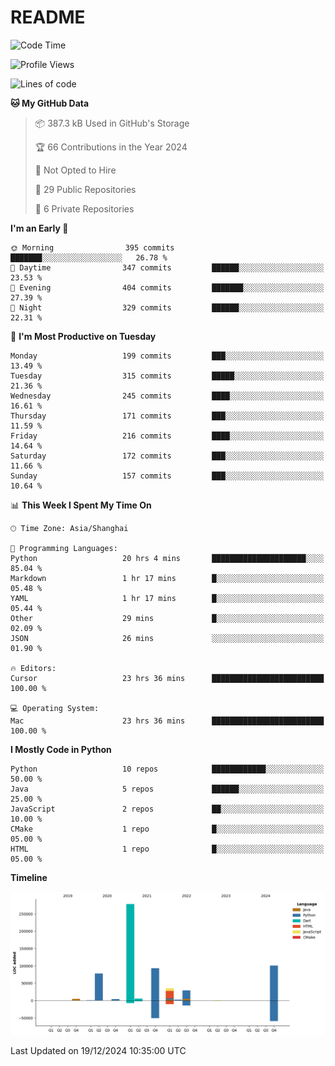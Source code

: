 # README

<!--START_SECTION:waka-->
![Code Time](http://img.shields.io/badge/Code%20Time-1%2C117%20hrs%2056%20mins-blue)

![Profile Views](http://img.shields.io/badge/Profile%20Views-2-blue)

![Lines of code](https://img.shields.io/badge/From%20Hello%20World%20I%27ve%20Written-631.9%20thousand%20lines%20of%20code-blue)

**🐱 My GitHub Data** 

> 📦 387.3 kB Used in GitHub's Storage 
 > 
> 🏆 66 Contributions in the Year 2024
 > 
> 🚫 Not Opted to Hire
 > 
> 📜 29 Public Repositories 
 > 
> 🔑 6 Private Repositories 
 > 
**I'm an Early 🐤** 

```text
🌞 Morning                395 commits         ███████░░░░░░░░░░░░░░░░░░   26.78 % 
🌆 Daytime                347 commits         ██████░░░░░░░░░░░░░░░░░░░   23.53 % 
🌃 Evening                404 commits         ███████░░░░░░░░░░░░░░░░░░   27.39 % 
🌙 Night                  329 commits         ██████░░░░░░░░░░░░░░░░░░░   22.31 % 
```
📅 **I'm Most Productive on Tuesday** 

```text
Monday                   199 commits         ███░░░░░░░░░░░░░░░░░░░░░░   13.49 % 
Tuesday                  315 commits         █████░░░░░░░░░░░░░░░░░░░░   21.36 % 
Wednesday                245 commits         ████░░░░░░░░░░░░░░░░░░░░░   16.61 % 
Thursday                 171 commits         ███░░░░░░░░░░░░░░░░░░░░░░   11.59 % 
Friday                   216 commits         ████░░░░░░░░░░░░░░░░░░░░░   14.64 % 
Saturday                 172 commits         ███░░░░░░░░░░░░░░░░░░░░░░   11.66 % 
Sunday                   157 commits         ███░░░░░░░░░░░░░░░░░░░░░░   10.64 % 
```


📊 **This Week I Spent My Time On** 

```text
🕑︎ Time Zone: Asia/Shanghai

💬 Programming Languages: 
Python                   20 hrs 4 mins       █████████████████████░░░░   85.04 % 
Markdown                 1 hr 17 mins        █░░░░░░░░░░░░░░░░░░░░░░░░   05.48 % 
YAML                     1 hr 17 mins        █░░░░░░░░░░░░░░░░░░░░░░░░   05.44 % 
Other                    29 mins             █░░░░░░░░░░░░░░░░░░░░░░░░   02.09 % 
JSON                     26 mins             ░░░░░░░░░░░░░░░░░░░░░░░░░   01.90 % 

🔥 Editors: 
Cursor                   23 hrs 36 mins      █████████████████████████   100.00 % 

💻 Operating System: 
Mac                      23 hrs 36 mins      █████████████████████████   100.00 % 
```

**I Mostly Code in Python** 

```text
Python                   10 repos            ████████████░░░░░░░░░░░░░   50.00 % 
Java                     5 repos             ██████░░░░░░░░░░░░░░░░░░░   25.00 % 
JavaScript               2 repos             ██░░░░░░░░░░░░░░░░░░░░░░░   10.00 % 
CMake                    1 repo              █░░░░░░░░░░░░░░░░░░░░░░░░   05.00 % 
HTML                     1 repo              █░░░░░░░░░░░░░░░░░░░░░░░░   05.00 % 
```



**Timeline**

![Lines of Code chart](https://raw.githubusercontent.com/XeonHis/XeonHis/main/assets/bar_graph.png)


 Last Updated on 19/12/2024 10:35:00 UTC
<!--END_SECTION:waka-->
